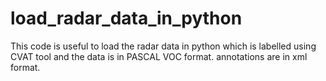 # load_radar_data_in_python
This code is useful to load the radar data in python which is labelled using CVAT tool and the data is in PASCAL VOC format. annotations are in xml format.
